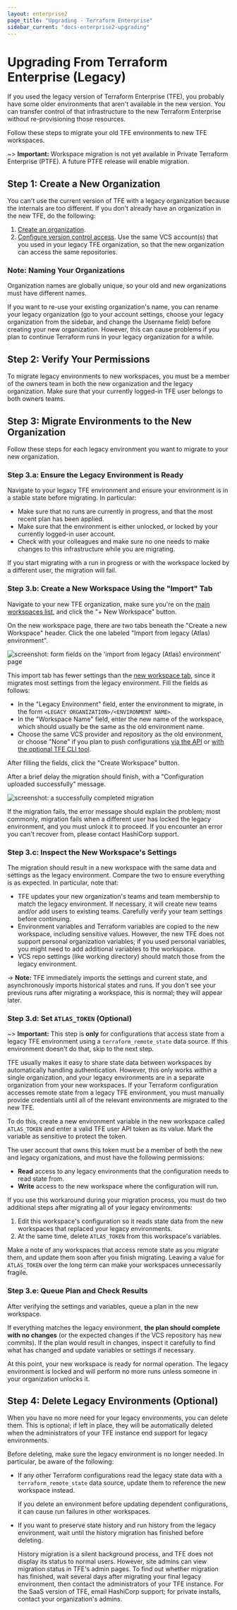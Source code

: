 ```yaml
---
layout: enterprise2
page_title: "Upgrading - Terraform Enterprise"
sidebar_current: "docs-enterprise2-upgrading"
---
```


# Upgrading From Terraform Enterprise (Legacy)

If you used the legacy version of Terraform Enterprise (TFE), you probably have some older environments that aren't available in the new version. You can transfer control of that infrastructure to the new Terraform Enterprise without re-provisioning those resources.

Follow these steps to migrate your old TFE environments to new TFE workspaces.

~> **Important:** Workspace migration is not yet available in Private Terraform Enterprise (PTFE). A future PTFE release will enable migration.

## Step 1: Create a New Organization

You can't use the current version of TFE with a legacy organization because the internals are too different. If you don't already have an organization in the new TFE, do the following:

1. [Create an organization](../getting-started/access.html#creating-an-organization).
2. [Configure version control access](../vcs/index.html). Use the same VCS account(s) that you used in your legacy TFE organization, so that the new organization can access the same repositories.

### Note: Naming Your Organizations

Organization names are globally unique, so your old and new organizations must have different names.

If you want to re-use your existing organization's name, you can rename your legacy organization (go to your account settings, choose your legacy organization from the sidebar, and change the Username field) before creating your new organization. However, this can cause problems if you plan to continue Terraform runs in your legacy organization for a while.

## Step 2: Verify Your Permissions

To migrate legacy environments to new workspaces, you must be a member of the owners team in both the new organization and the legacy organization. Make sure that your currently logged-in TFE user belongs to both owners teams.

## Step 3: Migrate Environments to the New Organization

Follow these steps for each legacy environment you want to migrate to your new organization.

### Step 3.a: Ensure the Legacy Environment is Ready

Navigate to your legacy TFE environment and ensure your environment is in a stable state before migrating. In particular:

- Make sure that no runs are currently in progress, and that the most recent plan has been applied.
- Make sure that the environment is either unlocked, or locked by your currently logged-in user account.
- Check with your colleagues and make sure no one needs to make changes to this infrastructure while you are migrating.

If you start migrating with a run in progress or with the workspace locked by a different user, the migration will fail.

### Step 3.b: Create a New Workspace Using the "Import" Tab

Navigate to your new TFE organization, make sure you're on the [main workspaces list](../workspaces/index.html), and click the "+ New Workspace" button.

On the new workspace page, there are two tabs beneath the "Create a new Workspace" header. Click the one labeled "Import from legacy (Atlas) environment".

![screenshot: form fields on the 'import from legacy (Atlas) environment' page](./images/new-workspace-import.png)

This import tab has fewer settings than the [new workspace tab](../workspaces/creating.html), since it migrates most settings from the legacy environment. Fill the fields as follows:

- In the "Legacy Environment" field, enter the environment to migrate, in the form `<LEGACY ORGANIZATION>/<ENVIRONMENT NAME>`.
- In the "Workspace Name" field, enter the new name of the workspace, which should usually be the same as the old environment name.
- Choose the same VCS provider and repository as the old environment, or choose "None" if you plan to push configurations [via the API](../run/api.html) or [with the optional TFE CLI tool](../run/cli.html).

After filling the fields, click the "Create Workspace" button.

After a brief delay the migration should finish, with a "Configuration uploaded successfully" message.

![screenshot: a successfully completed migration](./images/new-workspace-success.png)

If the migration fails, the error message should explain the problem; most commonly, migration fails when a different user has locked the legacy environment, and you must unlock it to proceed. If you encounter an error you can't recover from, please contact HashiCorp support.

### Step 3.c: Inspect the New Workspace's Settings

The migration should result in a new workspace with the same data and settings as the legacy environment. Compare the two to ensure everything is as expected. In particular, note that:

- TFE updates your new organization's teams and team membership to match the legacy environment. If necessary, it will create new teams and/or add users to existing teams. Carefully verify your team settings before continuing.
- Environment variables and Terraform variables are copied to the new workspace, including sensitive values. However, the new TFE does not support personal organization variables; if you used personal variables, you might need to add additional variables to the workspace.
- VCS repo settings (like working directory) should match those from the legacy environment.

-> **Note:** TFE immediately imports the settings and current state, and asynchronously imports historical states and runs. If you don't see your previous runs after migrating a workspace, this is normal; they will appear later.

### Step 3.d: Set `ATLAS_TOKEN` (Optional)

~> **Important:** This step is **only** for configurations that access state from a legacy TFE environment using a `terraform_remote_state` data source. If this environment doesn't do that, skip to the next step.

TFE usually makes it easy to share state data between workspaces by automatically handling authentication. However, this only works _within_ a single organization, and your legacy environments are in a separate organization from your new workspaces. If your Terraform configuration accesses remote state from a legacy TFE environment, you must manually provide credentials until all of the relevant environments are migrated to the new TFE.

To do this, create a new environment variable in the new workspace called `ATLAS_TOKEN` and enter a valid TFE user API token as its value. Mark the variable as sensitive to protect the token.

The user account that owns this token must be a member of both the new and legacy organizations, and must have the following permissions:

- **Read** access to any legacy environments that the configuration needs to read state from.
- **Write** access to the new workspace where the configuration will run.

If you use this workaround during your migration process, you must do two additional steps after migrating all of your legacy environments:

1. Edit this workspace's configuration so it reads state data from the new workspaces that replaced your legacy environments.
2. At the same time, delete `ATLAS_TOKEN` from this workspace's variables.

Make a note of any workspaces that access remote state as you migrate them, and update them soon after you finish migrating. Leaving a value for `ATLAS_TOKEN` over the long term can make your workspaces unnecessarily fragile.

### Step 3.e: Queue Plan and Check Results

After verifying the settings and variables, queue a plan in the new workspace.

If everything matches the legacy environment, **the plan should complete with no changes** (or the expected changes if the VCS repository has new commits). If the plan would result in changes, inspect it carefully to find what has changed and update variables or settings if necessary.

At this point, your new workspace is ready for normal operation. The legacy environment is locked and will perform no more runs unless someone in your organization unlocks it.

## Step 4: Delete Legacy Environments (Optional)

When you have no more need for your legacy environments, you can delete them. This is optional; if left in place, they will be automatically deleted when the administrators of your TFE instance end support for legacy environments.

Before deleting, make sure the legacy environment is no longer needed. In particular, be aware of the following:

- If any other Terraform configurations read the legacy state data with a `terraform_remote_state` data source, update them to reference the new workspace instead.

    If you delete an environment before updating dependent configurations, it can cause run failures in other workspaces.
- If you want to preserve state history and run history from the legacy environment, wait until the history migration has finished before deleting.

    History migration is a silent background process, and TFE does not display its status to normal users. However, site admins can view migration status in TFE's admin pages. To find out whether migration has finished, wait several days after migrating your final legacy environment, then contact the administrators of your TFE instance. For the SaaS version of TFE, email HashiCorp support; for private installs, contact your organization's admins.

